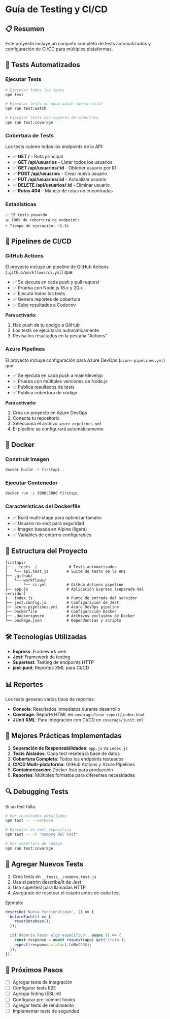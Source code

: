 # Guía de Testing y CI/CD

## 📋 Resumen

Este proyecto incluye un conjunto completo de tests automatizados y configuración de CI/CD para múltiples plataformas.

## 🧪 Tests Automatizados

### Ejecutar Tests

```bash
# Ejecutar todos los tests
npm test

# Ejecutar tests en modo watch (desarrollo)
npm run test:watch

# Ejecutar tests con reporte de cobertura
npm run test:coverage
```

### Cobertura de Tests

Los tests cubren todos los endpoints de la API:

- ✅ **GET /** - Ruta principal
- ✅ **GET /api/usuarios** - Listar todos los usuarios
- ✅ **GET /api/usuarios/:id** - Obtener usuario por ID
- ✅ **POST /api/usuarios** - Crear nuevo usuario
- ✅ **PUT /api/usuarios/:id** - Actualizar usuario
- ✅ **DELETE /api/usuarios/:id** - Eliminar usuario
- ✅ **Rutas 404** - Manejo de rutas no encontradas

### Estadísticas

```
✅ 15 tests pasando
📊 100% de cobertura de endpoints
⚡ Tiempo de ejecución: ~1.3s
```

## 🔄 Pipelines de CI/CD

### GitHub Actions

El proyecto incluye un pipeline de GitHub Actions (`.github/workflows/ci.yml`) que:

- ✅ Se ejecuta en cada push y pull request
- ✅ Prueba con Node.js 18.x y 20.x
- ✅ Ejecuta todos los tests
- ✅ Genera reportes de cobertura
- ✅ Sube resultados a Codecov

**Para activarlo:**
1. Haz push de tu código a GitHub
2. Los tests se ejecutarán automáticamente
3. Revisa los resultados en la pestaña "Actions"

### Azure Pipelines

El proyecto incluye configuración para Azure DevOps (`azure-pipelines.yml`) que:

- ✅ Se ejecuta en cada push a main/develop
- ✅ Prueba con múltiples versiones de Node.js
- ✅ Publica resultados de tests
- ✅ Publica cobertura de código

**Para activarlo:**
1. Crea un proyecto en Azure DevOps
2. Conecta tu repositorio
3. Selecciona el archivo `azure-pipelines.yml`
4. El pipeline se configurará automáticamente

## 🐳 Docker

### Construir Imagen

```bash
docker build -t firstapi .
```

### Ejecutar Contenedor

```bash
docker run -p 3000:3000 firstapi
```

### Características del Dockerfile

- ✅ Build multi-stage para optimizar tamaño
- ✅ Usuario no-root para seguridad
- ✅ Imagen basada en Alpine (ligera)
- ✅ Variables de entorno configurables

## 📁 Estructura del Proyecto

```
firstapi/
├── __tests__/              # Tests automatizados
│   └── api.test.js        # Suite de tests de la API
├── .github/
│   └── workflows/
│       └── ci.yml         # GitHub Actions pipeline
├── app.js                 # Aplicación Express (separada del servidor)
├── index.js               # Punto de entrada del servidor
├── jest.config.js         # Configuración de Jest
├── azure-pipelines.yml    # Azure DevOps pipeline
├── Dockerfile             # Configuración Docker
├── .dockerignore          # Archivos excluidos de Docker
└── package.json           # Dependencias y scripts
```

## 🛠️ Tecnologías Utilizadas

- **Express**: Framework web
- **Jest**: Framework de testing
- **Supertest**: Testing de endpoints HTTP
- **jest-junit**: Reportes XML para CI/CD

## 📊 Reportes

Los tests generan varios tipos de reportes:

- **Consola**: Resultados inmediatos durante desarrollo
- **Coverage**: Reporte HTML en `coverage/lcov-report/index.html`
- **JUnit XML**: Para integración con CI/CD en `coverage/junit.xml`

## 🚀 Mejores Prácticas Implementadas

1. **Separación de Responsabilidades**: `app.js` vs `index.js`
2. **Tests Aislados**: Cada test resetea la base de datos
3. **Cobertura Completa**: Todos los endpoints testeados
4. **CI/CD Multi-plataforma**: GitHub Actions y Azure Pipelines
5. **Containerización**: Docker listo para producción
6. **Reportes**: Múltiples formatos para diferentes necesidades

## 🔍 Debugging Tests

Si un test falla:

```bash
# Ver resultados detallados
npm test -- --verbose

# Ejecutar un test específico
npm test -- -t "nombre del test"

# Ver cobertura de código
npm run test:coverage
```

## 📝 Agregar Nuevos Tests

1. Crea tests en `__tests__/nombre.test.js`
2. Usa el patrón describe/it de Jest
3. Usa supertest para llamadas HTTP
4. Asegúrate de resetear el estado antes de cada test

Ejemplo:

```javascript
describe('Nueva funcionalidad', () => {
  beforeEach(() => {
    resetDatabase();
  });

  it('debería hacer algo específico', async () => {
    const response = await request(app).get('/ruta');
    expect(response.status).toBe(200);
  });
});
```

## 🎯 Próximos Pasos

- [ ] Agregar tests de integración
- [ ] Configurar tests E2E
- [ ] Agregar linting (ESLint)
- [ ] Configurar pre-commit hooks
- [ ] Agregar tests de rendimiento
- [ ] Implementar tests de seguridad
